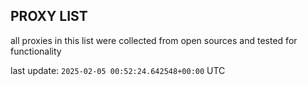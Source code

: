 ## PROXY LIST

all proxies in this list were collected from open sources and tested for functionality

last update: `2025-02-05 00:52:24.642548+00:00` UTC